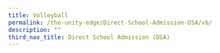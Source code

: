 ```yaml
---
title: Volleyball
permalink: /the-unity-edge/Direct-School-Admission-DSA/vb/
description: ""
third_nav_title: Direct School Admission (DSA)
---
```

